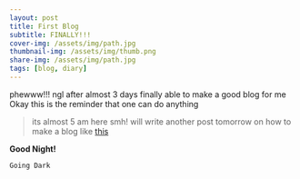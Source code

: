 ```yaml
---
layout: post
title: First Blog
subtitle: FINALLY!!!
cover-img: /assets/img/path.jpg
thumbnail-img: /assets/img/thumb.png
share-img: /assets/img/path.jpg
tags: [blog, diary]
---
```

phewww!!! ngl after almost 3 days finally able to make a good blog for me  
Okay this is the reminder that one can do anything

>its almost 5 am here smh! will write another post tomorrow on how to make a blog like [this](vampirepapi.github.io/blogcheck)

**Good Night!**
                    
<p  align="center">
	
    Going Dark

</p>

